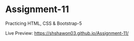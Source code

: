 # Assignment-11
Practicing HTML, CSS &amp; Bootstrap-5

Live Preview: https://shshawon03.github.io/Assignment-11/
